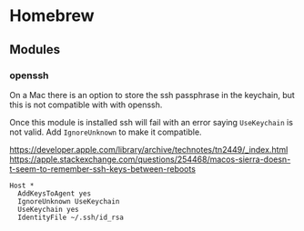 # Homebrew

## Modules

### openssh

On a Mac there is an option to store the ssh passphrase in the keychain, but this is not compatible with with openssh.

Once this module is installed ssh will fail with an error saying `UseKeychain` is not valid. Add `IgnoreUnknown` to make it compatible.

https://developer.apple.com/library/archive/technotes/tn2449/_index.html
https://apple.stackexchange.com/questions/254468/macos-sierra-doesn-t-seem-to-remember-ssh-keys-between-reboots

```
Host *
  AddKeysToAgent yes
  IgnoreUnknown UseKeychain
  UseKeychain yes
  IdentityFile ~/.ssh/id_rsa
```
